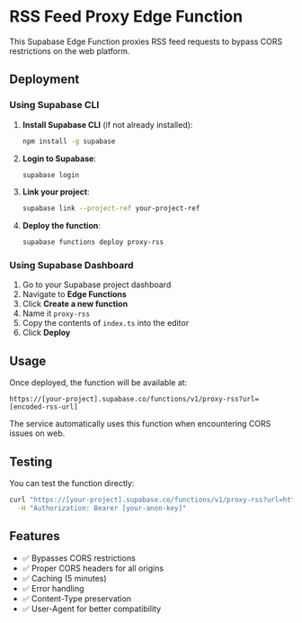 # RSS Feed Proxy Edge Function

This Supabase Edge Function proxies RSS feed requests to bypass CORS restrictions on the web platform.

## Deployment

### Using Supabase CLI

1. **Install Supabase CLI** (if not already installed):
   ```bash
   npm install -g supabase
   ```

2. **Login to Supabase**:
   ```bash
   supabase login
   ```

3. **Link your project**:
   ```bash
   supabase link --project-ref your-project-ref
   ```

4. **Deploy the function**:
   ```bash
   supabase functions deploy proxy-rss
   ```

### Using Supabase Dashboard

1. Go to your Supabase project dashboard
2. Navigate to **Edge Functions**
3. Click **Create a new function**
4. Name it `proxy-rss`
5. Copy the contents of `index.ts` into the editor
6. Click **Deploy**

## Usage

Once deployed, the function will be available at:
```
https://[your-project].supabase.co/functions/v1/proxy-rss?url=[encoded-rss-url]
```

The service automatically uses this function when encountering CORS issues on web.

## Testing

You can test the function directly:

```bash
curl "https://[your-project].supabase.co/functions/v1/proxy-rss?url=https%3A%2F%2Ffeeds.cohostpodcasting.com%2F8dluqp75" \
  -H "Authorization: Bearer [your-anon-key]"
```

## Features

- ✅ Bypasses CORS restrictions
- ✅ Proper CORS headers for all origins
- ✅ Caching (5 minutes)
- ✅ Error handling
- ✅ Content-Type preservation
- ✅ User-Agent for better compatibility
